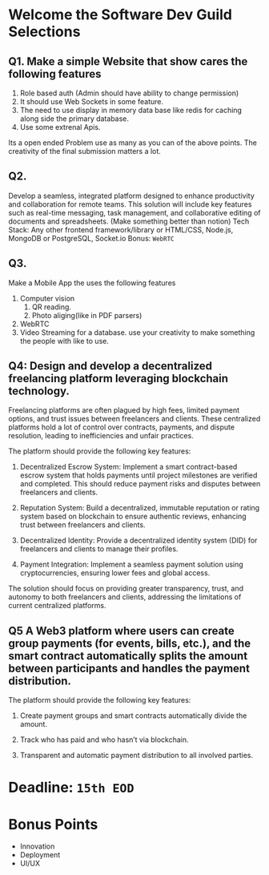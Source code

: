 # Welcome the Software Dev Guild Selections

## Q1. Make a simple Website that show cares the following features
1. Role based auth (Admin should have ability to change permission)
2. It should use Web Sockets in some feature.
3. The need to use display in memory data base like redis for caching along side the primary database.
4. Use some extrenal Apis.

Its  a open ended Problem use as many as you can of the above points. The creativity of the final submission matters a lot.

## Q2.
 Develop a seamless, integrated platform designed to enhance productivity and collaboration for remote teams. This solution will include key features such as real-time messaging, task management, and collaborative editing of documents and spreadsheets. (Make something better than notion)
Tech Stack:
Any other frontend framework/library or HTML/CSS, Node.js, MongoDB or PostgreSQL, Socket.io
Bonus: `WebRTC`

## Q3.
Make a Mobile App the uses the following features
1. Computer vision
    1. QR reading.
    2. Photo aliging(like in PDF parsers)
2. WebRTC
3. Video Streaming for a database.
use your creativity to make something the people with like to use.

## Q4: Design and develop a decentralized freelancing platform leveraging blockchain technology. 

Freelancing platforms are often plagued by high fees, limited payment options, and trust issues between freelancers and clients. These centralized platforms hold a lot of control over contracts, payments, and dispute resolution, leading to inefficiencies and unfair practices. 

The platform should provide the following key features:

1. Decentralized Escrow System: Implement a smart contract-based escrow system that holds payments until project milestones are verified and completed. This should reduce payment risks and disputes between freelancers and clients.

2. Reputation System: Build a decentralized, immutable reputation or rating system based on blockchain to ensure authentic reviews, enhancing trust between freelancers and clients.

3. Decentralized Identity: Provide a decentralized identity system (DID) for freelancers and clients to manage their profiles.

4. Payment Integration: Implement a seamless payment solution using cryptocurrencies, ensuring lower fees and global access.

The solution should focus on providing greater transparency, trust, and autonomy to both freelancers and clients, addressing the limitations of current centralized platforms.


## Q5 A Web3 platform where users can create group payments (for events, bills, etc.), and the smart contract automatically splits the amount between participants and handles the payment distribution.

The platform should provide the following key features:

1. Create payment groups and smart contracts automatically divide the amount.

2. Track who has paid and who hasn’t via blockchain.

3. Transparent and automatic payment distribution to all involved parties.


<!-- # Rules And Points scheme (To be updated) -->

# Deadline: `15th EOD`

# Bonus Points
- Innovation
- Deployment
- UI/UX
